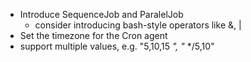 * Introduce SequenceJob and ParalelJob
  - consider introducing bash-style operators like &, |
* Set the timezone for the Cron agent
* support multiple values, e.g. "5,10,15 *", "* */5,10"

